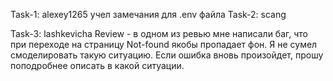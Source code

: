 Task-1: alexey1265
учел замечания для .env файла
Task-2: scang

Task-3: lashkevicha
Review - в одном из ревью мне написали баг, что при переходе на страницу Not-found якобы пропадает фон. Я не сумел смоделировать такую ситуацию. Если ошибка вновь произойдет, прошу поподробнее описать в какой ситуации.
